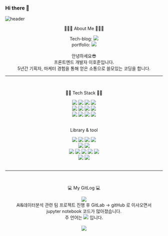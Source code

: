 ### Hi there 👋

![header](https://capsule-render.vercel.app/api?type=waving&color=auto&height=300&section=header&text=hojun%20Dev!&fontSize=90)


<div align="center">
<p> 🤸🏽‍♂️ About Me 🤸🏽‍♂️ </p>
Tech-blog: <a href="https://velog.io/@ho2yahh" target="_blank"><img src="https://img.shields.io/badge/Velog-20C997?style=flat&logo=Velog&logoColor=white"/></a>
	<br>
	portfolio: <a href="https://www.notion.so/b79cb7a85b3040fe96036795ed2e1cec" target="_blank"><img src="https://img.shields.io/badge/Notion-181717?style=flat&logo=Notion&logoColor=white" /></a> <br>

  <br/>
  안녕하세요😎<br>
	프론트엔드 개발자 이호준입니다.
<br/>
5년간 기획자, 마케터 경험을 통해 얻은 소통으로 쓸모있는 코딩을 합니다.
<br/>
</div>

---
<br/>

<div align="center">
<p>👩‍💻 Tech Stack 👩‍💻 </p>
 	<img src="https://img.shields.io/badge/Svelte-FF3E00?style=flat&logo=Svelte&logoColor=white" />
		<img src="https://img.shields.io/badge/SvelteKIT-FF3E00?style=flat&logo=Svelte&logoColor=white" />
	<img src="https://img.shields.io/badge/Supabase-3ECF8E?style=flat&logo=Supabase&logoColor=white" />
	<img src="https://img.shields.io/badge/postgresql-4169E1?style=flat&logo=postgresql&logoColor=white" />
 <Br/>
<img src="https://img.shields.io/badge/Javascript-F7DF1E?style=flat&logo=Javascript&logoColor=white"/>
	<img src="https://img.shields.io/badge/Typescript-3178C6?style=flat&logo=Typescript&logoColor=white"/>
	<img src="https://img.shields.io/badge/React-61DAFB?style=flat&logo=React&logoColor=white" />
  		<img src="https://img.shields.io/badge/Next.js-000000?style=flat&logo=nextdotjs&logoColor=white" />
	<Br/>
	<img src="https://img.shields.io/badge/HTML5-E34F26?style=flat&logo=HTML5&logoColor=white" />
	<img src="https://img.shields.io/badge/CSS3-1572B6?style=flat&logo=CSS3&logoColor=white" />
 <img src="https://img.shields.io/badge/Node.js-339933?style=flat&logo=Node.js&logoColor=white" />
	<img src="https://img.shields.io/badge/React Native-61DAFB?style=flat&logo=Node.js&logoColor=white" />
 <Br/>

	
</div>
<br/>
<div align="center">
<p> Library & tool </p>
	<img src="https://img.shields.io/badge/Vercel-010101?style=flat&logo=Vercel&logoColor=white"/>
	<img src="https://img.shields.io/badge/Netlify-00C7B7?style=flat&logo=netlify&logoColor=white"/>
	<img src="https://img.shields.io/badge/Koyeb-121212?style=flat&logo=koyeb&logoColor=white"/>
	<img src="https://img.shields.io/badge/Render-46E3B7?style=flat&logo=render&logoColor=white"/>
	<Br/>
	<img src="https://img.shields.io/badge/Strapi-2F2E8B?style=flat&logo=strapi&logoColor=white"/>
	<img src="https://img.shields.io/badge/Figma-F24E1E?style=flat&logo=figma&logoColor=white"/>
	<Br/>
<img src="https://img.shields.io/badge/Socket.io-000000?style=flat&logo=Socket.io&logoColor=white"/>
	<img src="https://img.shields.io/badge/React Query-FF4154?style=flat&logo=React Query&logoColor=white" />
	<img src="https://img.shields.io/badge/Tailwind CSS-06B6D4?style=flat&logo=Tailwind CSS&logoColor=white" />
	<img src="https://img.shields.io/badge/zustand-1572B6?style=flat&logo=zustand&logoColor=white" />
  	<img src="https://img.shields.io/badge/recoil-339933?style=flat&logo=recoil&logoColor=white" />
    <br/>
      	<img src="https://img.shields.io/badge/GitHub-181717?style=flat&logo=GitHub&logoColor=white" />
          	<img src="https://img.shields.io/badge/Visual Studio Code-007ACC?style=flat&logo=Visual Studio Code&logoColor=white" />
</div>

<br/>

---

<br/>
<div align="center">
<p>💻 My GitLog 💻 </p>
<div align="center">
<img src="https://github-readme-stats.vercel.app/api/top-langs/?username=hozunlee&layout=compact">
<br>
AI&데이터분석 관련 팀 프로젝트 진행 후 GitLab -> gitHub 로 이사오면서<br> jupyter notebook 코드가 많아졌습니다.
<br>
주 언어는 <img src="https://img.shields.io/badge/Javascript-F7DF1E?style=flat&logo=Javascript&logoColor=white"/> 입니다.
<br><br>
<img src="https://github-readme-stats.vercel.app/api?username=hozunlee&show_icons=true">
</div>


<!--
**hozunlee/hozunlee** is a ✨ _special_ ✨ repository because its `README.md` (this file) appears on your GitHub profile.


Here are some ideas to get you started:

- 🔭 I’m currently working on ...
- 🌱 I’m currently learning ...
- 👯 I’m looking to collaborate on ...
- 🤔 I’m looking for help with ...
- 💬 Ask me about ...
- 📫 How to reach me: ...
- 😄 Pronouns: ...
- ⚡ Fun fact: ...
-->

